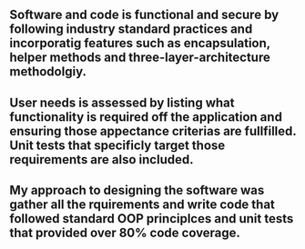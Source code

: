 ## Software and code is functional and secure by following industry standard practices and incorporatig features such as encapsulation, helper methods and three-layer-architecture methodolgiy.

## User needs is assessed by listing what functionality is required off the application and ensuring those appectance criterias are fullfilled. Unit tests that specificly target those requirements are also included.

## My approach to designing the software was gather all the rquirements and write code that followed standard OOP principlces and unit tests that provided over 80% code coverage.
